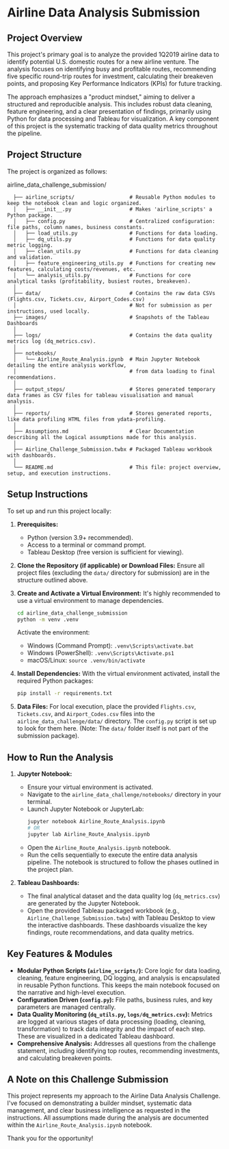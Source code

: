 # Airline Data Analysis Submission

## Project Overview

This project's primary goal is to analyze the provided 1Q2019 airline data to identify potential U.S. domestic routes for a new airline venture. The analysis focuses on identifying busy and profitable routes, recommending five specific round-trip routes for investment, calculating their breakeven points, and proposing Key Performance Indicators (KPIs) for future tracking.

The approach emphasizes a "product mindset," aiming to deliver a structured and reproducible analysis. This includes robust data cleaning, feature engineering, and a clear presentation of findings, primarily using Python for data processing and Tableau for visualization. A key component of this project is the systematic tracking of data quality metrics throughout the pipeline.

## Project Structure

The project is organized as follows:

airline_data_challenge_submission/

      ├── airline_scripts/                  # Reusable Python modules to keep the notebook clean and logic organized.
      │   ├── __init__.py                   # Makes 'airline_scripts' a Python package.
      │   ├── config.py                     # Centralized configuration: file paths, column names, business constants.
      │   ├── load_utils.py                 # Functions for data loading.
      │   ├── dq_utils.py                   # Functions for data quality metric logging.
      │   ├── clean_utils.py                # Functions for data cleaning and validation.
      │   ├── feature_engineering_utils.py  # Functions for creating new features, calculating costs/revenues, etc.
      │   └── analysis_utils.py             # Functions for core analytical tasks (profitability, busiest routes, breakeven).
      │
      ├── data/                             # Contains the raw data CSVs (Flights.csv, Tickets.csv, Airport_Codes.csv)
      │                                     # Not for submission as per instructions, used locally.
      ├── images/                           # Snapshots of the Tableau Dashboards
      │
      ├── logs/                             # Contains the data quality metrics log (dq_metrics.csv).
      │
      ├── notebooks/
      │   └── Airline_Route_Analysis.ipynb  # Main Jupyter Notebook detailing the entire analysis workflow,
      │                                     # from data loading to final recommendations.
      │
      ├── output_steps/                     # Stores generated temporary data frames as CSV files for tableau visualisation and manual analysis.
      │
      ├── reports/                          # Stores generated reports, like data profiling HTML files from ydata-profiling.
      │
      ├── Assumptions.md                    # Clear Documentation describing all the Logical assumptions made for this analysis.
      │
      ├── Airline_Challenge_Submission.twbx # Packaged Tableau workbook with dashboards.
      │
      └── README.md                         # This file: project overview, setup, and execution instructions.


## Setup Instructions

To set up and run this project locally:

1.  **Prerequisites:**
    * Python (version 3.9+ recommended).
    * Access to a terminal or command prompt.
    * Tableau Desktop (free version is sufficient for viewing).

2.  **Clone the Repository (if applicable) or Download Files:**
    Ensure all project files (excluding the `data/` directory for submission) are in the structure outlined above.

3.  **Create and Activate a Virtual Environment:**
    It's highly recommended to use a virtual environment to manage dependencies.
    ```bash
    cd airline_data_challenge_submission
    python -m venv .venv
    ```
    Activate the environment:
    * Windows (Command Prompt): `.venv\Scripts\activate.bat`
    * Windows (PowerShell): `.venv\Scripts\Activate.ps1`
    * macOS/Linux: `source .venv/bin/activate`

4.  **Install Dependencies:**
    With the virtual environment activated, install the required Python packages:
    ```bash
    pip install -r requirements.txt
    ```

5.  **Data Files:**
    For local execution, place the provided `Flights.csv`, `Tickets.csv`, and `Airport_Codes.csv` files into the `airline_data_challenge/data/` directory. The `config.py` script is set up to look for them here. (Note: The `data/` folder itself is not part of the submission package).

## How to Run the Analysis

1.  **Jupyter Notebook:**
    * Ensure your virtual environment is activated.
    * Navigate to the `airline_data_challenge/notebooks/` directory in your terminal.
    * Launch Jupyter Notebook or JupyterLab:
        ```bash
        jupyter notebook Airline_Route_Analysis.ipynb
        # OR
        jupyter lab Airline_Route_Analysis.ipynb
        ```
    * Open the `Airline_Route_Analysis.ipynb` notebook.
    * Run the cells sequentially to execute the entire data analysis pipeline. The notebook is structured to follow the phases outlined in the project plan.

2.  **Tableau Dashboards:**
    * The final analytical dataset and the data quality log (`dq_metrics.csv`) are generated by the Jupyter Notebook.
    * Open the provided Tableau packaged workbook (e.g., `Airline_Challenge_Submission.twbx`) with Tableau Desktop to view the interactive dashboards. These dashboards visualize the key findings, route recommendations, and data quality metrics.

## Key Features & Modules

* **Modular Python Scripts (`airline_scripts/`):** Core logic for data loading, cleaning, feature engineering, DQ logging, and analysis is encapsulated in reusable Python functions. This keeps the main notebook focused on the narrative and high-level execution.
* **Configuration Driven (`config.py`):** File paths, business rules, and key parameters are managed centrally.
* **Data Quality Monitoring (`dq_utils.py`, `logs/dq_metrics.csv`):** Metrics are logged at various stages of data processing (loading, cleaning, transformation) to track data integrity and the impact of each step. These are visualized in a dedicated Tableau dashboard.
* **Comprehensive Analysis:** Addresses all questions from the challenge statement, including identifying top routes, recommending investments, and calculating breakeven points.

## A Note on this Challenge Submission

This project represents my approach to the Airline Data Analysis Challenge. I've focused on demonstrating a builder mindset, systematic data management, and clear business intelligence as requested in the instructions. All assumptions made during the analysis are documented within the `Airline_Route_Analysis.ipynb` notebook.

Thank you for the opportunity!
